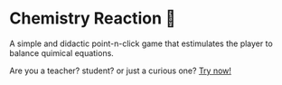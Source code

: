 # Chemistry Reaction 🧪
A simple and didactic point-n-click game that estimulates the player to balance quimical equations.

Are you a teacher? student? or just a curious one?
<a href="https://niedsonf.github.io/chemistry-reaction/">Try now!</a>
